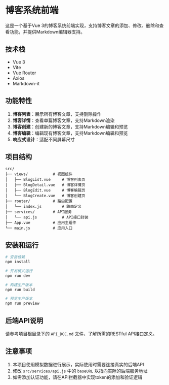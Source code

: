 # 博客系统前端

这是一个基于Vue 3的博客系统前端实现，支持博客文章的添加、修改、删除和查看功能，并提供Markdown编辑器支持。

## 技术栈

- Vue 3
- Vite
- Vue Router
- Axios
- Markdown-it

## 功能特性

1. **博客列表**：展示所有博客文章，支持删除操作
2. **博客详情**：查看单篇博客文章，支持Markdown渲染
3. **博客创建**：创建新的博客文章，支持Markdown编辑和预览
4. **博客编辑**：编辑现有博客文章，支持Markdown编辑和预览
5. **响应式设计**：适配不同屏幕尺寸

## 项目结构

```
src/
├── views/           # 视图组件
│   ├── BlogList.vue     # 博客列表页
│   ├── BlogDetail.vue   # 博客详情页
│   ├── BlogEdit.vue     # 博客编辑页
│   └── BlogCreate.vue   # 博客创建页
├── router/          # 路由配置
│   └── index.js         # 路由定义
├── services/        # API服务
│   └── api.js           # API接口封装
├── App.vue          # 应用主组件
└── main.js          # 应用入口
```

## 安装和运行

```bash
# 安装依赖
npm install

# 开发模式运行
npm run dev

# 构建生产版本
npm run build

# 预览生产版本
npm run preview
```

## 后端API说明

请参考项目根目录下的 `API_DOC.md` 文件，了解所需的RESTful API接口定义。

## 注意事项

1. 本项目使用模拟数据进行展示，实际使用时需要连接真实的后端API
2. 修改 `src/services/api.js` 中的 `baseURL` 以指向实际的后端服务地址
3. 如需添加认证功能，请在API拦截器中实现token的添加和验证逻辑
